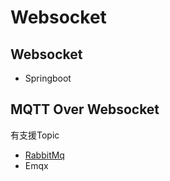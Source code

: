 # Websocket
## Websocket
* Springboot

## MQTT Over Websocket
有支援Topic
* [RabbitMq](../queue/rabbitmq/readme.md)
* Emqx
